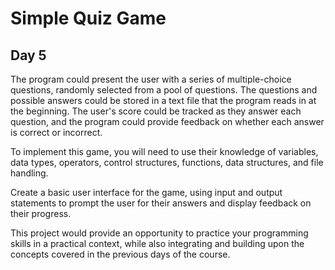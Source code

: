 # Simple Quiz Game

## Day 5


The program could present the user with a series of multiple-choice questions, randomly selected from a pool of questions. The questions and possible answers could be stored in a text file that the program reads in at the beginning. The user's score could be tracked as they answer each question, and the program could provide feedback on whether each answer is correct or incorrect.


To implement this game, you will need to use their knowledge of variables, data types, operators, control structures, functions, data structures, and file handling.

Create a basic user interface for the game, using input and output statements to prompt the user for their answers and display feedback on their progress.

This project would provide an opportunity to practice your programming skills in a practical context, while also integrating and building upon the concepts covered in the previous days of the course.

